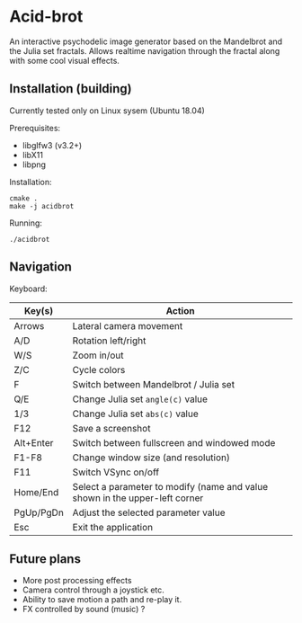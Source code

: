 # Acid-brot

An interactive psychodelic image generator based on the Mandelbrot and the Julia set fractals.
Allows realtime navigation through the fractal along with some cool visual effects.

## Installation (building)

Currently tested only on Linux sysem (Ubuntu 18.04)

Prerequisites:

- libglfw3 (v3.2+)
- libX11
- libpng

Installation:
```
cmake .
make -j acidbrot
```

Running:
```
./acidbrot
```

## Navigation

Keyboard:

|Key(s)|Action|
|---|---|
|Arrows|Lateral camera movement|
|A/D|Rotation left/right|
|W/S|Zoom in/out|
|Z/C|Cycle colors|
|F|Switch between Mandelbrot / Julia set|
|Q/E|Change Julia set `angle(c)` value|
|1/3|Change Julia set `abs(c)` value|
|F12|Save a screenshot|
|Alt+Enter|Switch between fullscreen and windowed mode|
|F1-F8|Change window size (and resolution)|
|F11|Switch VSync on/off|
|Home/End|Select a parameter to modify (name and value shown in the upper-left corner|
|PgUp/PgDn|Adjust the selected parameter value|
|Esc|Exit the application|

## Future plans

- More post processing effects
- Camera control through a joystick etc.
- Ability to save motion a path and re-play it.
- FX controlled by sound (music) ?
